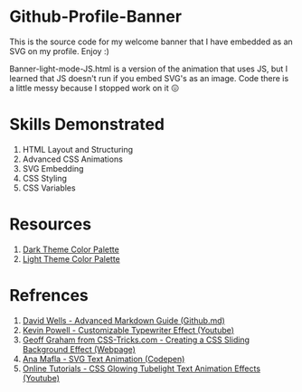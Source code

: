 # Github-Profile-Banner
This is the source code for my welcome banner that I have embedded as an SVG on my profile. Enjoy :)

Banner-light-mode-JS.html is a version of the animation that uses JS, but I learned that JS doesn't run if you embed SVG's as an image. Code there is a little messy because I stopped work on it 😖

# Skills Demonstrated
1. HTML Layout and Structuring
2. Advanced CSS Animations
3. SVG Embedding
4. CSS Styling
5. CSS Variables

# Resources
1. [Dark Theme Color Palette](https://www.figma.com/community/file/1137445418485757476/Atom-One-Dark-Color-Palette)
2. [Light Theme Color Palette](https://www.figma.com/community/file/1137445644743557669/Atom-One-Light-Color-Palette)

# Refrences 
1. [David Wells - Advanced Markdown Guide (Github.md)](https://github.com/DavidWells/advanced-markdown/blob/master/README.md)
2. [Kevin Powell - Customizable Typewriter Effect (Youtube)](https://www.youtube.com/watch?v=w1nhwUGsG6M&ab_channel=KevinPowell)
3. [Geoff Graham from CSS-Tricks.com - Creating a CSS Sliding Background Effect (Webpage)](https://css-tricks.com/creating-a-css-sliding-background-effect/)
4. [Ana Mafla - SVG Text Animation (Codepen)](https://codepen.io/ANAMAFLA/pen/eYJbGpd)
5. [Online Tutorials - CSS Glowing Tubelight Text Animation Effects (Youtube)](https://www.youtube.com/watch?v=_13a3r6MYeM&ab_channel=OnlineTutorials)
